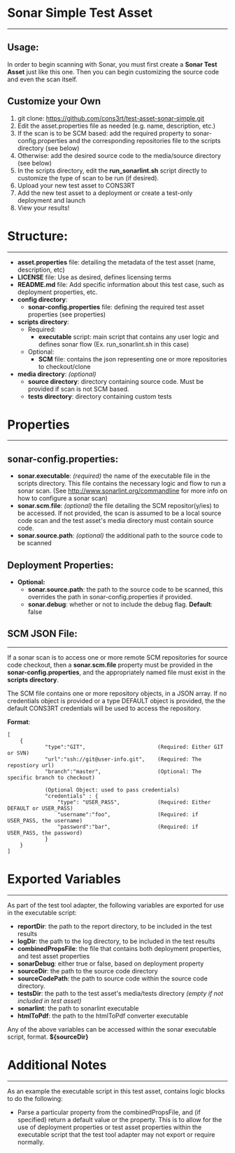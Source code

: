 # Sonar Simple Test Asset
* **
## Usage:
In order to begin scanning with Sonar, you must first create a **Sonar Test Asset** just like this one. Then you can begin customizing the source code and even the scan itself.

## Customize your Own

1.  git clone: https://github.com/cons3rt/test-asset-sonar-simple.git
2.  Edit the asset.properties file as needed (e.g. name, description, etc.)
3.  If the scan is to be SCM based: add the required property to sonar-config.properties and the corresponding repositories file to the scripts directory (see below)
4.  Otherwise: add the desired source code to the media/source directory (see below)
5.  In the scripts directory, edit the **run_sonarlint.sh** script directly to customize the type of scan to be run (if desired).
7.  Upload your new test asset to CONS3RT
8.  Add the new test asset to a deployment or create a test-only deployment and launch
9.  View your results!

# Structure:
* **

*   **asset.properties** file: detailing the metadata of the test asset (name, description, etc)
*   **LICENSE** file: Use as desired, defines licensing terms
*   **README.md** file: Add specific information about this test case, such as deployment properties, etc.
*   **config directory**:
    *   **sonar-config.properties** file: defining the required test asset properties (see properties)
*   **scripts directory**:
    *   Required:
        * **executable** script: main script that contains any user logic and defines sonar flow (Ex. run_sonarlint.sh in this case)
    *   Optional:
        *   **SCM** file: contains the json representing one or more repositories to checkout/clone
*   **media directory**: _(optional)_
    * **source directory**: directory containing source code. Must be provided if scan is not SCM based.
    * **tests directory**: directory containing custom tests

# Properties
* **

## sonar-config.properties:

*   **sonar.executable**: _(required)_ the name of the executable file in the scripts directory. This file contains the necessary logic and flow to run a sonar scan. (See http://www.sonarlint.org/commandline for more info on how to configure a sonar scan)
*   **sonar.scm.file**: _(optional)_ the file detailing the SCM repositor(y/ies) to be accessed. If not provided, the scan is assumed to be a local source code scan and the test asset's media directory must contain source code.
*   **sonar.source.path**: _(optional)_ the additional path to the source code to be scanned

## Deployment Properties:
*   **Optional:**
    *   **sonar.source.path**: the path to the source code to be scanned, this overrides the path in sonar-config.properties if provided.
    *   **sonar.debug**: whether or not to include the debug flag. **Default**: false

## SCM JSON File:
* **
If a sonar scan is to access one or more remote SCM repositories for source code checkout, then a **sonar.scm.file** property must be provided in the **sonar-config.properties**, and the appropriately named file must exist in the **scripts directory**.

The SCM file contains one or more repository objects, in a JSON array. If no credentials object is provided or a type DEFAULT object is provided, the the default CONS3RT credentials will be used to access the repository. 

**Format**: 

    [
        {
                "type":"GIT",                       (Required: Either GIT or SVN)
                "url":"ssh://git@user-info.git",    (Required: The repostiory url)
                "branch":"master",                  (Optional: The specific branch to checkout)
                
                (Optional Object: used to pass credentials)
                "credentials" : {                   
                    "type": "USER_PASS",            (Required: Either DEFAULT or USER_PASS) 
                    "username":"foo",               (Required: if USER_PASS, the username)
                    "password":"bar",               (Required: if USER_PASS, the password)
                }
        }
    ]
    
# Exported Variables
* **

As part of the test tool adapter, the following variables are exported for use in the executable script:

*   **reportDir**: the path to the report directory, to be included in the test results
*   **logDir**: the path to the log directory, to be included in the test results
*   **combinedPropsFile**: the file that contains both deployment properties, and test asset properties
*   **sonarDebug**: either true or false, based on deployment property
*   **sourceDir**: the path to the source code directory
*   **sourceCodePath**: the path to source code within the source code directory.
*   **testsDir**: the path to the test asset's media/tests directory _(empty if not included in test asset)_
*   **sonarlint**: the path to sonarlint executable
*   **htmlToPdf**: the path to the htmlToPdf converter executable

Any of the above variables can be accessed within the sonar executable script, format. **${sourceDir}**

# Additional Notes
* **

As an example the executable script in this test asset, contains logic blocks to do the following:

*   Parse a particular property from the combinedPropsFile, and (if specified) return a default value or the property. This is to allow for the use of deployment properties or test asset properties within the executable script that the test tool adapter may not export or require normally.


